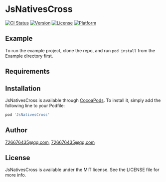 # JsNativesCross

[![CI Status](https://img.shields.io/travis/726676435@qq.com/JsNativesCross.svg?style=flat)](https://travis-ci.org/726676435@qq.com/JsNativesCross)
[![Version](https://img.shields.io/cocoapods/v/JsNativesCross.svg?style=flat)](https://cocoapods.org/pods/JsNativesCross)
[![License](https://img.shields.io/cocoapods/l/JsNativesCross.svg?style=flat)](https://cocoapods.org/pods/JsNativesCross)
[![Platform](https://img.shields.io/cocoapods/p/JsNativesCross.svg?style=flat)](https://cocoapods.org/pods/JsNativesCross)

## Example

To run the example project, clone the repo, and run `pod install` from the Example directory first.

## Requirements

## Installation

JsNativesCross is available through [CocoaPods](https://cocoapods.org). To install
it, simply add the following line to your Podfile:

```ruby
pod 'JsNativesCross'
```

## Author

726676435@qq.com, 726676435@qq.com

## License

JsNativesCross is available under the MIT license. See the LICENSE file for more info.
